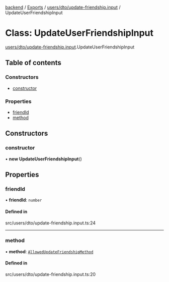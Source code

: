 [backend](../README.md) / [Exports](../modules.md) / [users/dto/update-friendship.input](../modules/users_dto_update_friendship_input.md) / UpdateUserFriendshipInput

# Class: UpdateUserFriendshipInput

[users/dto/update-friendship.input](../modules/users_dto_update_friendship_input.md).UpdateUserFriendshipInput

## Table of contents

### Constructors

- [constructor](users_dto_update_friendship_input.UpdateUserFriendshipInput.md#constructor)

### Properties

- [friendId](users_dto_update_friendship_input.UpdateUserFriendshipInput.md#friendid)
- [method](users_dto_update_friendship_input.UpdateUserFriendshipInput.md#method)

## Constructors

### constructor

• **new UpdateUserFriendshipInput**()

## Properties

### friendId

• **friendId**: `number`

#### Defined in

src/users/dto/update-friendship.input.ts:24

___

### method

• **method**: [`AllowedUpdateFriendshipMethod`](../enums/users_dto_update_friendship_input.AllowedUpdateFriendshipMethod.md)

#### Defined in

src/users/dto/update-friendship.input.ts:20
